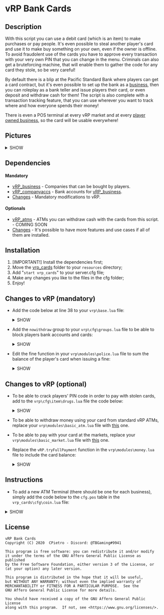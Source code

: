 # vRP Bank Cards

## Description
 With this script you can use a debit card (which is an item) to make purchases or pay people. It's even possible to steal another player's card and use it to make buy something on your own, even if the owner is offline. To avoid fraudolent use of the cards you have to approve every transaction with your very own PIN that you can change in the menu. Criminals can also get a bruteforcing machine, that will enable them to gather the code for any card they stole, so be very careful!

 By default there is a blip at the Pacific Standard Bank where players can get a card contract, but it's even possible to set up the bank as a [business](https://github.com/CPietro/vRP_business), then you can roleplay as a bank teller and issue players their card, or even deposit and withdraw cash for them! The script is also complete with a transaction tracking feature, that you can use wherever you want to track where and how everyone spends their money!

 There is even a POS terminal at every vRP market and at every [player owned business](https://github.com/CPietro/vRP_business), so the card will be usable everywhere!

## Pictures
<details><summary>SHOW</summary>
<p>

![Image1](https://i.postimg.cc/k4bg42YH/image.png)\
![Image2](https://i.postimg.cc/15xJ4bX7/image.png)\
![Image3](https://i.postimg.cc/sfJvZhgF/image.png)\
![Image4](https://i.postimg.cc/nhF5cNwb/image.png)
</p>
</details>

## Dependencies
 #### Mandatory
 * [vRP_business](https://github.com/CPietro/vRP_business) - Companies that can be bought by players.
 * [vRP_companyaccs](https://github.com/CPietro/vRP_companyaccs) - Bank accounts for [vRP_business](https://guides.github.com/).
 * [Changes](#changes-to-vrp-mandatory) - Mandatory modifications to vRP.
#### Optionals
 * [vRP_atms]() - ATMs you can withdraw cash with the cards from this script. - COMING SOON
 * [Changes](#changes-to-vrp-optional) - It's possible to have more features and use cases if all of them are installed.

## Installation
1. [IMPORTANT!] Install the dependencies first;
2. Move the [vrp_cards](#vrp-cards) folder to your ```resources``` directory;
3. Add "```start vrp_cards```" to your server.cfg file;
4. Make any changes you like to the files in the cfg folder;
5. Enjoy!

## Changes to vRP (mandatory)
* Add the code below at line 38 to your ```vrp\base.lua``` file:
  <details><summary>SHOW</summary>
   
  ```lua    
  vRPca = Proxy.getInterface("vRP_cards")
  ```
  </details>

* Add the ```nowithdraw``` group to your ```vrp\cfg\groups.lua``` file to be able to block players bank accounts and cards:
  <details><summary>SHOW</summary>
  
  ```lua
  ["nowithdraw"] = {
      _config = {
      onspawn = function(player) vRPclient.notify(player,{"~r~Your account is freezed!"}) end
      },
      "no.withdraw"
  },  
  ```
  </details>

* Edit the fine function in your ```vrp\modules\police.lua``` file to sum the balance of the player's card when issuing a fine:
  <details><summary>SHOW</summary>
    
  ```lua 
  local money = vRPca.getCoins({nuser_id})+vRP.getMoney(nuser_id)+vRP.getBankMoney(nuser_id)
  ```
  </details>

## Changes to vRP (optional)
* To be able to crack players' PIN code in order to pay with stolen cards, add to the ```vrp\cfg\item\drugs.lua``` file the code below:
  <details><summary>SHOW</summary>
  <p>

  ```lua 
  local macchinetta_choices = {}
  macchinetta_choices["Use"] = {function(player,choice)
      local user_id = vRP.getUserId(player)
      vRPclient.notify(player,{"~g~Cracking..."})
      vRPca.crackPIN({user_id})
  end}
  ------
  items["macchinettapin"] = {"Bruteforcing machine","An item you can use to obtain the PIN of a stolen card.",function(args) return macchinetta_choices end,3}  
  ``` 
  </p>
  </details>

* To be able to withdraw money using your card from standard vRP ATMs, replace your ```vrp\modules\basic_atm.lua``` file with [this](https://github.com/CPietro/vRP_misc_files/blob/master/basic_atm.lua) one.

* To be able to pay with your card at the markets, replace your ```vrp\modules\basic_market.lua``` file with [this](https://github.com/CPietro/vRP_misc_files/blob/master/basic_market.lua) one.

* Replace the ```vRP.tryFullPayment``` function in the ```vrp\modules\money.lua``` file to include the card balance:
  <details><summary>SHOW</summary>
  <p>

  ```lua
  function vRP.tryFullPayment(user_id,amount)
      local money = vRP.getMoney(user_id)
      if money >= amount then -- enough, simple payment
          return vRP.tryPayment(user_id, amount)
      else  -- not enough, withdraw -> payment
          if vRP.tryWithdraw(user_id, amount-money) then -- withdraw to complete amount
          return vRP.tryPayment(user_id, amount)
          else
          local cardbal = vRPca.getCoins({user_id})
          local bankbal = vRP.getBankMoney(user_id)
          totale = money + cardbal + bankbal
          prelevare = amount - money - bankbal
          if totale >= amount then
              if vRPca.tryCoinPayment({user_id,prelevare}) then
              vRP.giveMoney(user_id,prelevare)
              vRP.tryWithdraw(user_id, bankbal)
              return vRP.tryPayment(user_id, amount)
              end
          end
          end
      end
      return false
  end
  ```
  </p>
  </details>
  
## Instructions
  * To add a new ATM Terminal (there should be one for each business), simply add the code below to the ```cfg.pos``` table in the ```vrp_cards\cfg\coin.lua``` file:
  <details><summary>SHOW</summary>
  
  ```lua
  {"bank","banca.pos",248.97190856934,224.39764404297,106.28702545166}
  ```
  "bank" -> The internal name of the business;\
  "banca.pos" -> The permission people should have to be able to use the POS Terminal (employees);\
  x,y,z -> Coordinates for the blip;
  </details> 

## License
  ```
  vRP Bank Cards
  Copyright (C) 2020  CPietro - Discord: @TBGaming#9941

  This program is free software: you can redistribute it and/or modify
  it under the terms of the GNU Affero General Public License as published
  by the Free Software Foundation, either version 3 of the License, or
  (at your option) any later version.

  This program is distributed in the hope that it will be useful,
  but WITHOUT ANY WARRANTY; without even the implied warranty of
  MERCHANTABILITY or FITNESS FOR A PARTICULAR PURPOSE.  See the
  GNU Affero General Public License for more details.

  You should have received a copy of the GNU Affero General Public License
  along with this program.  If not, see <https://www.gnu.org/licenses/>.
  ```
